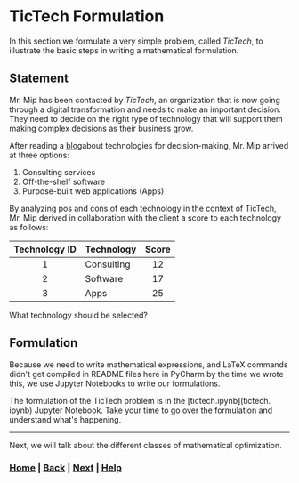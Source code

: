 # TicTech Formulation
In this section we formulate a very simple problem, called *TicTech*,
to illustrate the basic steps in writing a mathematical formulation.

## Statement
Mr. Mip has been contacted by *TicTech*, an organization that is now going 
through a digital transformation and needs to make an important decision. 
They need to decide on the right type of technology that will support them 
making complex decisions as their business grow.

After reading a [blog][purpose-built-apps]about technologies for
decision-making, Mr. Mip arrived at three options:
1. Consulting services
2. Off-the-shelf software
3. Purpose-built web applications (Apps)

By analyzing pos and cons of each technology in the context of TicTech, Mr. 
Mip derived in collaboration with the client a score to each technology as 
follows: 

| **Technology ID** | **Technology** | **Score** |
|:-----------------:|:---------------|:---------:|
|         1         | Consulting     |    12     |
|         2         | Software       |    17     |
|         3         | Apps           |    25     |


What technology should be selected?

## Formulation
Because we need to write mathematical expressions, and LaTeX commands didn't 
get compiled in README files here in PyCharm by the time we wrote this, we use 
Jupyter Notebooks to write our formulations.

The formulation of the TicTech problem is in the [tictech.ipynb](tictech.
ipynb) Jupyter Notebook. Take your time to go over the formulation and 
understand what's happening.

[purpose-built-apps]: https://medium.com/opex-analytics/purpose-built-apps-for-enterprise-decision-making-31ccadad362d

------------------------------------------------------------------------------

Next, we will talk about the different classes of mathematical optimization.

### [Home][home] | [Back][back] | [Next][next] | [Help][help]

[home]: ../../README.md
[back]: ../1_mathematical_formulation/README.md
[next]: ../3_classes_of_optimization/README.md
[help]: ../../0_help/README.md